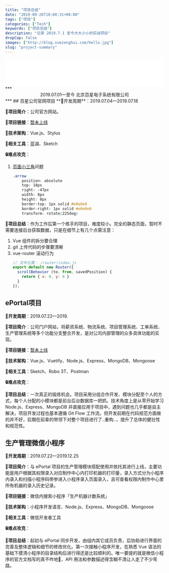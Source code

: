 ```yaml
---
title: "项目总结"
date: "2019-09-26T10:00:31+08:00"
tags: ["项目"]
categories: ["Tech"]
keywords: ["项目总结"]
description: "记录 2019.7.1 至今大大小小的实战项目"
dropCap: false
images: ["http://blog.xuezenghui.com/hello.jpg"]
slug: "project-summary"
---
```


<iframe frameborder="no" width=100% height=86 src="//music.163.com/outchain/player?type=2&id=492833245&auto=1&height=66"></iframe>
***
<center>2019.07.01—至今  北京百星电子系统有限公司</center>
***
## 百星公司官网项目
**📅开发周期**：2019.07.04—2019.07.18

**📄项目简介**：公司官方网站。

**🔗项目链接**：[暂未上线](https://)

**📐技术架构**：Vue.js、Stylus

**🔧相关工具**：蓝湖、Sketch

**🔒难点攻克**：

1. [页面小三角](https://img-blog.csdnimg.cn/20190710153454163.png?x-oss-process=image/watermark,type_ZmFuZ3poZW5naGVpdGk,shadow_10,text_aHR0cHM6Ly9ibG9nLmNzZG4ubmV0L1h1ZV96ZW5naHVp,size_16,color_FFFFFF,t_70)问题

    ```css
    .arrow
        position: absolute
        top: 18px
        right: -47px
        width: 8px
        height: 8px
        border-top: 1px solid #e0e0e0
        border-right: 1px solid #e0e0e0
        transform: rotate(225deg)
    ```

**📝项目总结**：作为工作后第一个练手的项目，难度较小。完全的静态页面，暂时不需要连接后台获取数据，只是在细节上有几个点需注意：
    
1. Vue 组件的拆分要合理
2. git 上传代码的步骤要清晰
3. vue-router 滚动行为 
    ```js
    // 文件位置： /router/index.js
    export default new Router({
      scrollBehavior (to, from, savedPosition) {
        return { x: 0, y: 0 }
      }
    });
    ```

## ePortal项目
**📅开发周期**：2019.07.22—2019.

**📄项目简介**：公司门户网站，将薪资系统、物流系统、项目管理系统、工单系统、生产管理系统等多个功能分支整合开发，是对公司内部管理的众多具体功能的实现。

**🔗项目链接**：[暂未上线](https://)

**📐技术架构**：Vue.js、Vuetify、Node.js、Express、MongoDB、Mongoose

**🔧相关工具**：Sketch、Robo 3T、Postman

**🔒难点攻克**：
    
**📝项目总结**：一次真正的锻炼机会。项目采用分组合作开发、模块分配至个人的方式，每个人分配的小模块都是前台后台数据库一把抓。技术角度上是从零开始学习 Node.js、Express、MongoDB 并直接应用于项目中，遇到问题也几乎都是自主解决，项目开发过程也基本遵循 Git Flow 工作流。但开发前期在代码规范方面做的并不好，后期在前辈的带领下对整个项目进行了..重构..，提升了总体的健壮性和规范性。

## 生产管理微信小程序
**📅开发周期**：2019.07.22—2019.12.25

**📄项目简介**：与 ePortal 项目的生产管理模块搭配使用并依托其进行上线，主要功能是用户根据其权限录入对应制作中心内打印机器的打印量，录入方式分为小程序内录入和扫描小程序码带参进入小程序录入页面录入，且可查看权限内制作中心里所有机器的录入历史记录。

**🔗项目链接**：微信内搜索小程序「生产机器计数系统」

**📐技术架构**：小程序开发语言、Node.js、Express、MongoDB、Mongoose

**🔧相关工具**：微信开发者工具

**🔒难点攻克**：

**📝项目总结**：起初与 ePortal 同步开发，由组内其它成员负责，后协助进行界面的完善及整体逻辑和细节的修改优化。第一次接触小程序开发，在熟悉 Vue 语法的基础下摸清小程序的目录结构后进行得还是比较顺利的。唯一要提的就是微信小程序的官方文档写的真不咋地🤪，API 用法和参数描述得含糊不清让人走了不少弯路。
